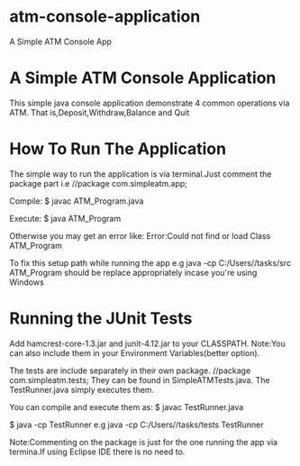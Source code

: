 # atm-console-application
A Simple ATM Console App
# A Simple ATM Console Application
This simple java console application demonstrate 4 common operations via ATM.
That is,Deposit,Withdraw,Balance and Quit

# How To Run The Application
The simple way to run the application is via terminal.Just comment the package part i.e
//package com.simpleatm.app;

Compile:
$ javac ATM_Program.java

Execute:
$ java ATM_Program

Otherwise you may get an error like:
Error:Could not find or load Class ATM_Program

To fix this setup path while running the app
e.g java -cp C:/Users/<username>/tasks/src ATM_Program
<username> should be replace appropriately incase you're using Windows

# Running the JUnit Tests
Add hamcrest-core-1.3.jar and junit-4.12.jar to your CLASSPATH.
Note:You can also include them in your Environment Variables(better option).

The tests are include separately in their own package.
//package com.simpleatm.tests;
They can be found in SimpleATMTests.java.
The TestRunner.java simply executes them.

You can compile and execute them as:
$ javac TestRunner.java

$ java -cp <path to where they are located> TestRunner
e.g java -cp C:/Users/<username>/tasks/tests TestRunner

Note:Commenting on the package is just for the one running the app via termina.If using Eclipse IDE there is no need to.






